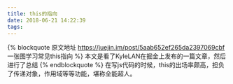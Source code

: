 ```yaml
---
title: this的指向
date: 2018-06-21 14:22:39
tags:
---
```

{% blockquote 原文地址 https://juejin.im/post/5aab652ef265da2397069cbf 一张图学习常见this指向 %}
本文是看了KyleLAN在掘金上发布的一篇文章，然后进行了总结
{% endblockquote %}
在写js代码的时候，this的出场率颇高，担负了传递对象，作用域等等功能，堪称全能超人。

